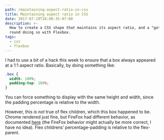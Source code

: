 ```yaml
---
path: /maintaining-aspect-ratio-in-css
title: Maintaining aspect ratio in CSS
date: 2017-07-19T16:00:35-07:00
description: >-
  How to create a CSS shape that maintains its aspect ratio, and a "gotcha"
  round doing so with Flexbox.
tags:
  - css
  - flexbox
---
```

I had to use a bit of a hack this week to ensure that a box always appeared at a 1:1 aspect ratio. Basically, by doing something like:

```css
.box {
  width: 100%;
  padding-top: 100%;
}
```
You can force something to display with the same height and width, since the padding percentage is relative to the width.

However, this _is not_ true of flex children, which this box happened to be. Chrome rendered just fine, but FireFox had different behavior, as documented [here](https://bugzilla.mozilla.org/show_bug.cgi?id=958714#c3) (the FireFox behavior might actually be more correct, I have no idea). Flex childrens’ percentage-padding is relative to the flex-parent.
